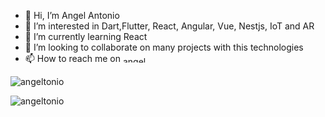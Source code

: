 - 👋 Hi, I’m Angel Antonio
- 👀 I’m interested in Dart,Flutter, React, Angular, Vue, Nestjs, IoT and AR
- 🌱 I’m currently learning React
- 💞️ I’m looking to collaborate on many projects with this technologies 
- 📫 How to reach me on <a href="https://linkedin.com/in/angeltonio" target="blank"><img align="center" src="https://raw.githubusercontent.com/rahuldkjain/github-profile-readme-generator/master/src/images/icons/Social/linked-in-alt.svg" alt="angeltonio" height="10" width="40" /></a>

<p><img align="center" src="https://github-readme-stats.vercel.app/api/top-langs?username=angeltonio&show_icons=true&locale=en&layout=compact" alt="angeltonio" /></p>

<p><img align="center" src="https://github-readme-streak-stats.herokuapp.com/?user=angeltonio&" alt="angeltonio" /></p>

